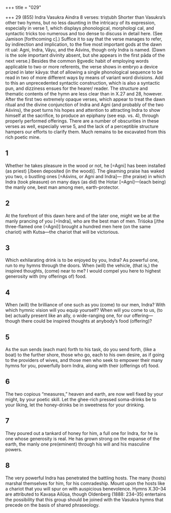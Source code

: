+++
title = "029"

+++
29 (855) Indra
Vasukra Aindra
8 verses: triṣṭubh
Shorter than Vasukra’s other two hymns, but no less daunting in the intricacy of  its expression, especially in verse 1, which displays phonological, morphologi cal, and syntactic tricks too numerous and too dense to discuss in detail here.  (See Jamison [forthcoming c].) Suffice it to say that the verse manages to refer,  by indirection and implication, to the five most important gods at the dawn rit ual: Agni, Indra, Vāyu, and the Aśvins, though only Indra is named. (Dawn is  the sole important divinity absent, but she appears in the first pāda of the next  verse.) Besides the common R̥gvedic habit of employing words applicable to two  or more referents, the verse shows in embryo a device prized in later kāvya: that  of allowing a single phonological sequence to be read in two of more different  ways by means of variant word divisions. Add to this an unprecedented syntactic construction, which is also a syntactic pun, and dizziness ensues for the hearer/ reader.
The structure and thematic contents of the hymn are less clear than in X.27 and  28, however. After the first two extremely opaque verses, which appear to treat the  dawn ritual and the divine conjunction of Indra and Agni (and probably of the two  Aśvins), the poet turns his hopes and attention to attracting Indra to show himself  at the sacrifice, to produce an epiphany (see esp. vs. 4), through properly performed  offerings. There are a number of obscurities in these verses as well, especially verse  5, and the lack of a perceptible structure hampers our efforts to clarify them. Much  remains to be excavated from this rich poetic mine.
## 1
Whether he takes pleasure in the wood or not, he [=Agni] has been  installed (as priest) [/been deposited (in the wood)]. The gleaming
praise has waked you two, o bustling ones [=Aśvins, or Agni and
Indra]—
(the praise) in which Indra (took pleasure) on many days (as did) the  Hotar [=Agni]—(each being) the manly one, best man among men,
earth-protector.
## 2
At the forefront of this dawn here and of the later one, might we be at  the manly prancing of you [=Indra], who are the best man of men.
Triśoka [/the three-flamed one (=Agni)] brought a hundred men
here (on the same chariot) with Kutsa—the chariot that will be
victorious.
## 3
Which exhilarating drink is to be enjoyed by you, Indra? As powerful  one, run to my hymns through the doors.
When (will) the vehicle, (that is,) the inspired thoughts, (come) near to  me? I would compel you here to highest generosity with (my offerings  of) food.
## 4
When (will) the brilliance of one such as you (come) to our men, Indra?  With which hymnic vision will you equip yourself? When will you
come to us,
(to be) actually present like an ally, o wide-ranging one, for our
offering—though there could be inspired thoughts at anybody’s food  (offering)?
## 5
As the sun sends (each man) forth to his task, do you send forth, (like a  boat) to the further shore, those who go, each to his own desire, as if  going to the providers of wives,
and those men who seek to empower their many hymns for you,
powerfully born Indra, along with their (offerings of) food.
## 6
The two copious “measures,” heaven and earth, are now well fixed by  your might, by your poetic skill.
Let the ghee-rich pressed soma-drinks be to your liking, let the
honey-drinks be in sweetness for your drinking.

## 7
They poured out a tankard of honey for him, a full one for Indra, for he  is one whose generosity is real.
He has grown strong on the expanse of the earth, the manly one
pre(eminent) through his will and his masculine powers.
## 8
The very powerful Indra has penetrated the battling hosts. The many  (hosts) marshal themselves for him, for his comradeship.
Mount upon the hosts like a chariot that you will spur on with
auspicious benevolence.
Hymns X.30–34 are attributed to Kavaṣa Ailūṣa, though Oldenberg (1888: 234–35)  entertains the possibility that this group should be joined with the Vasukra hymns  that precede on the basis of shared phraseology.